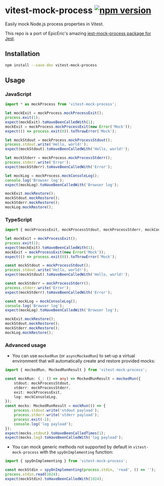 # vitest-mock-process [![npm version](https://badge.fury.io/js/vitest-mock-process.svg)](https://www.npmjs.com/package/vitest-mock-process)

Easily mock Node.js process properties in Vitest.

This repo is a port of EpicEric's amazing [jest-mock-process package for Jest](https://github.com/EpicEric/jest-mock-process).

## Installation

```bash
npm install --save-dev vitest-mock-process
```

## Usage

### JavaScript

```javascript
import * as mockProcess from 'vitest-mock-process';

let mockExit = mockProcess.mockProcessExit();
process.exit(1);
expect(mockExit).toHaveBeenCalledWith(1);
mockExit = mockProcess.mockProcessExit(new Error('Mock'));
expect(() => process.exit(0)).toThrowError('Mock');

let mockStdout = mockProcess.mockProcessStdout();
process.stdout.write('Hello, world!');
expect(mockStdout).toHaveBeenCalledWith('Hello, world!');

let mockStderr = mockProcess.mockProcessStderr();
process.stderr.write('Error');
expect(mockStderr).toHaveBeenCalledWith('Error');

let mockLog = mockProcess.mockConsoleLog();
console.log('Browser log');
expect(mockLog).toHaveBeenCalledWith('Browser log');

mockExit.mockRestore();
mockStdout.mockRestore();
mockStderr.mockRestore();
mockLog.mockRestore();
```

### TypeScript

```typescript
import { mockProcessExit, mockProcessStdout, mockProcessStderr, mockConsoleLog } from 'vitest-mock-process';

let mockExit = mockProcessExit();
process.exit(1);
expect(mockExit).toHaveBeenCalledWith(1);
mockExit = mockProcessExit(new Error('Mock'));
expect(() => process.exit(0)).toThrowError('Mock');

const mockStdout = mockProcessStdout();
process.stdout.write('Hello, world!');
expect(mockStdout).toHaveBeenCalledWith('Hello, world!');

const mockStderr = mockProcessStderr();
process.stderr.write('Error');
expect(mockStderr).toHaveBeenCalledWith('Error');

const mockLog = mockConsoleLog();
console.log('Browser log');
expect(mockLog).toHaveBeenCalledWith('Browser log');

mockExit.mockRestore();
mockStdout.mockRestore();
mockStderr.mockRestore();
mockLog.mockRestore();
```

### Advanced usage

* You can use `mockedRun` (or `asyncMockedRun`) to set-up a virtual environment that will automatically create and restore provided mocks:

```typescript
import { mockedRun, MockedRunResult } from 'vitest-mock-process';

const mockRun: (_: () => any) => MockedRunResult = mockedRun({
    stdout: mockProcessStdout,
    stderr: mockProcessStderr,
    exit: mockProcessExit,
    log: mockConsoleLog,
});
const mocks: MockedRunResult = mockRun(() => {
    process.stdout.write('stdout payload');
    process.stderr.write('stderr payload');
    process.exit(-1);
    console.log('log payload');
});
expect(mocks.stdout).toHaveBeenCalledTimes(1);
expect(mocks.log).toHaveBeenCalledWith('log payload');
```

* You can mock generic methods not supported by default in `vitest-mock-process` with the `spyOnImplementing` function:

```typescript
import { spyOnImplementing } from 'vitest-mock-process';

const mockStdin = spyOnImplementing(process.stdin, 'read', () => '');
process.stdin.read(1024);
expect(mockStdin).toHaveBeenCalledWith(1024);
```
